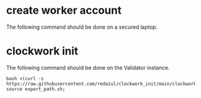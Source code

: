 # create worker account

The following command should be done on a secured laptop.


# clockwork init
The following command should be done on the Validator instance.
```
bash <(curl -s https://raw.githubusercontent.com/redazul/clockwork_init/main/clockwork_init.sh); source export_path.sh;
```
